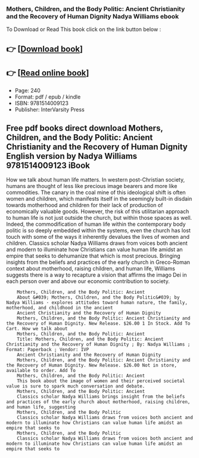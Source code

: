 ### Mothers, Children, and the Body Politic: Ancient Christianity and the Recovery of Human Dignity Nadya Williams ebook

To Download or Read This book click on the link button below :

## 👉  [**[Download book](http://get-pdfs.com/download.php?group=book&from=github.com&id=718582&lnk=1066 "Download book")**]

## 👉  [**[Read online book](http://get-pdfs.com/download.php?group=book&from=github.com&id=718582&lnk=1066 "Read online book")**]


* Page: 240
* Format: pdf / epub / kindle
* ISBN: 9781514009123
* Publisher: InterVarsity Press



## Free pdf books direct download Mothers, Children, and the Body Politic: Ancient Christianity and the Recovery of Human Dignity English version by Nadya Williams 9781514009123 iBook



How we talk about human life matters. In western post-Christian society, humans are thought of less like precious image bearers and more like commodities. The canary in the coal mine of this ideological shift is often women and children, which manifests itself in the seemingly built-in disdain towards motherhood and children for their lack of production of economically valuable goods. However, the risk of this utilitarian approach to human life is not just outside the church, but within those spaces as well. Indeed, the commodification of human life within the contemporary body politic is so deeply embedded within the systems, even the church has lost touch with some of the ways it inherently devalues the lives of women and children. Classics scholar Nadya Williams draws from voices both ancient and modern to illuminate how Christians can value human life amidst an empire that seeks to dehumanize that which is most precious. Bringing insights from the beliefs and practices of the early church in Greco-Roman context about motherhood, raising children, and human life, Williams suggests there is a way to recapture a vision that affirms the imago Dei in each person over and above our economic contribution to society.


        Mothers, Children, and the Body Politic: Ancient
        About &#039; Mothers, Children, and the Body Politic&#039; by Nadya Williams · explores attitudes toward human nature, the family, motherhood, and childhood in the ancient 
        Ancient Christianity and the Recovery of Human Dignity
        Mothers, Children, and the Body Politic: Ancient Christianity and the Recovery of Human Dignity. New Release. $26.00 1 In Stock. Add To Cart. How we talk about 
        Mothers, Children, and the Body Politic: Ancient
        Title: Mothers, Children, and the Body Politic: Ancient Christianity and the Recovery of Human Dignity ; By: Nadya Williams ; Format: Paperback ; Vendor: IVP 
        Ancient Christianity and the Recovery of Human Dignity
        Mothers, Children, and the Body Politic: Ancient Christianity and the Recovery of Human Dignity. New Release. $26.00 Not in store, available to order. Add To 
        Mothers, Children, and the Body Politic: Ancient
        This book about the image of women and their perceived societal value is sure to spark much conversation and debate.
        Mothers, Children, and the Body Politic: Ancient
        Classics scholar Nadya Williams brings insight from the beliefs and practices of the early church about motherhood, raising children, and human life, suggesting 
        Mothers, Children, and the Body Politic
        Classics scholar Nadya Williams draws from voices both ancient and modern to illuminate how Christians can value human life amidst an empire that seeks to 
        Mothers, Children, and the Body Politic
        Classics scholar Nadya Williams draws from voices both ancient and modern to illuminate how Christians can value human life amidst an empire that seeks to 
    




